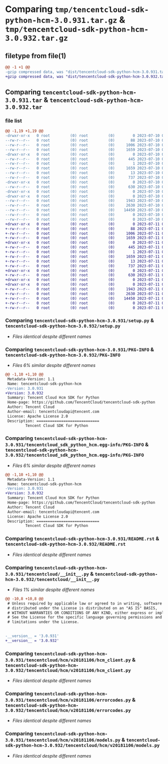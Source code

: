 # Comparing `tmp/tencentcloud-sdk-python-hcm-3.0.931.tar.gz` & `tmp/tencentcloud-sdk-python-hcm-3.0.932.tar.gz`

## filetype from file(1)

```diff
@@ -1 +1 @@
-gzip compressed data, was "dist/tencentcloud-sdk-python-hcm-3.0.931.tar", last modified: Mon Jul 10 00:41:48 2023, max compression
+gzip compressed data, was "dist/tencentcloud-sdk-python-hcm-3.0.932.tar", last modified: Tue Jul 11 00:46:58 2023, max compression
```

## Comparing `tencentcloud-sdk-python-hcm-3.0.931.tar` & `tencentcloud-sdk-python-hcm-3.0.932.tar`

### file list

```diff
@@ -1,19 +1,19 @@
-drwxr-xr-x   0 root         (0) root         (0)        0 2023-07-10 00:41:48.000000 tencentcloud-sdk-python-hcm-3.0.931/
--rw-r--r--   0 root         (0) root         (0)       88 2023-07-10 00:41:48.000000 tencentcloud-sdk-python-hcm-3.0.931/setup.cfg
--rw-r--r--   0 root         (0) root         (0)     1006 2023-07-10 00:41:48.000000 tencentcloud-sdk-python-hcm-3.0.931/setup.py
--rw-r--r--   0 root         (0) root         (0)     1659 2023-07-10 00:41:48.000000 tencentcloud-sdk-python-hcm-3.0.931/PKG-INFO
-drwxr-xr-x   0 root         (0) root         (0)        0 2023-07-10 00:41:48.000000 tencentcloud-sdk-python-hcm-3.0.931/tencentcloud_sdk_python_hcm.egg-info/
--rw-r--r--   0 root         (0) root         (0)      445 2023-07-10 00:41:48.000000 tencentcloud-sdk-python-hcm-3.0.931/tencentcloud_sdk_python_hcm.egg-info/SOURCES.txt
--rw-r--r--   0 root         (0) root         (0)        1 2023-07-10 00:41:48.000000 tencentcloud-sdk-python-hcm-3.0.931/tencentcloud_sdk_python_hcm.egg-info/dependency_links.txt
--rw-r--r--   0 root         (0) root         (0)     1659 2023-07-10 00:41:48.000000 tencentcloud-sdk-python-hcm-3.0.931/tencentcloud_sdk_python_hcm.egg-info/PKG-INFO
--rw-r--r--   0 root         (0) root         (0)       13 2023-07-10 00:41:48.000000 tencentcloud-sdk-python-hcm-3.0.931/tencentcloud_sdk_python_hcm.egg-info/top_level.txt
--rw-r--r--   0 root         (0) root         (0)      737 2023-07-10 00:41:48.000000 tencentcloud-sdk-python-hcm-3.0.931/README.rst
-drwxr-xr-x   0 root         (0) root         (0)        0 2023-07-10 00:41:48.000000 tencentcloud-sdk-python-hcm-3.0.931/tencentcloud/
--rw-r--r--   0 root         (0) root         (0)      630 2023-07-10 00:41:48.000000 tencentcloud-sdk-python-hcm-3.0.931/tencentcloud/__init__.py
-drwxr-xr-x   0 root         (0) root         (0)        0 2023-07-10 00:41:48.000000 tencentcloud-sdk-python-hcm-3.0.931/tencentcloud/hcm/
-drwxr-xr-x   0 root         (0) root         (0)        0 2023-07-10 00:41:48.000000 tencentcloud-sdk-python-hcm-3.0.931/tencentcloud/hcm/v20181106/
--rw-r--r--   0 root         (0) root         (0)     1943 2023-07-10 00:41:48.000000 tencentcloud-sdk-python-hcm-3.0.931/tencentcloud/hcm/v20181106/hcm_client.py
--rw-r--r--   0 root         (0) root         (0)     2630 2023-07-10 00:41:48.000000 tencentcloud-sdk-python-hcm-3.0.931/tencentcloud/hcm/v20181106/errorcodes.py
--rw-r--r--   0 root         (0) root         (0)    14450 2023-07-10 00:41:48.000000 tencentcloud-sdk-python-hcm-3.0.931/tencentcloud/hcm/v20181106/models.py
--rw-r--r--   0 root         (0) root         (0)        0 2023-07-10 00:41:48.000000 tencentcloud-sdk-python-hcm-3.0.931/tencentcloud/hcm/v20181106/__init__.py
--rw-r--r--   0 root         (0) root         (0)        0 2023-07-10 00:41:48.000000 tencentcloud-sdk-python-hcm-3.0.931/tencentcloud/hcm/__init__.py
+drwxr-xr-x   0 root         (0) root         (0)        0 2023-07-11 00:46:58.000000 tencentcloud-sdk-python-hcm-3.0.932/
+-rw-r--r--   0 root         (0) root         (0)       88 2023-07-11 00:46:58.000000 tencentcloud-sdk-python-hcm-3.0.932/setup.cfg
+-rw-r--r--   0 root         (0) root         (0)     1006 2023-07-11 00:46:58.000000 tencentcloud-sdk-python-hcm-3.0.932/setup.py
+-rw-r--r--   0 root         (0) root         (0)     1659 2023-07-11 00:46:58.000000 tencentcloud-sdk-python-hcm-3.0.932/PKG-INFO
+drwxr-xr-x   0 root         (0) root         (0)        0 2023-07-11 00:46:58.000000 tencentcloud-sdk-python-hcm-3.0.932/tencentcloud_sdk_python_hcm.egg-info/
+-rw-r--r--   0 root         (0) root         (0)      445 2023-07-11 00:46:58.000000 tencentcloud-sdk-python-hcm-3.0.932/tencentcloud_sdk_python_hcm.egg-info/SOURCES.txt
+-rw-r--r--   0 root         (0) root         (0)        1 2023-07-11 00:46:58.000000 tencentcloud-sdk-python-hcm-3.0.932/tencentcloud_sdk_python_hcm.egg-info/dependency_links.txt
+-rw-r--r--   0 root         (0) root         (0)     1659 2023-07-11 00:46:58.000000 tencentcloud-sdk-python-hcm-3.0.932/tencentcloud_sdk_python_hcm.egg-info/PKG-INFO
+-rw-r--r--   0 root         (0) root         (0)       13 2023-07-11 00:46:58.000000 tencentcloud-sdk-python-hcm-3.0.932/tencentcloud_sdk_python_hcm.egg-info/top_level.txt
+-rw-r--r--   0 root         (0) root         (0)      737 2023-07-11 00:46:58.000000 tencentcloud-sdk-python-hcm-3.0.932/README.rst
+drwxr-xr-x   0 root         (0) root         (0)        0 2023-07-11 00:46:58.000000 tencentcloud-sdk-python-hcm-3.0.932/tencentcloud/
+-rw-r--r--   0 root         (0) root         (0)      630 2023-07-11 00:46:58.000000 tencentcloud-sdk-python-hcm-3.0.932/tencentcloud/__init__.py
+drwxr-xr-x   0 root         (0) root         (0)        0 2023-07-11 00:46:58.000000 tencentcloud-sdk-python-hcm-3.0.932/tencentcloud/hcm/
+drwxr-xr-x   0 root         (0) root         (0)        0 2023-07-11 00:46:58.000000 tencentcloud-sdk-python-hcm-3.0.932/tencentcloud/hcm/v20181106/
+-rw-r--r--   0 root         (0) root         (0)     1943 2023-07-11 00:46:58.000000 tencentcloud-sdk-python-hcm-3.0.932/tencentcloud/hcm/v20181106/hcm_client.py
+-rw-r--r--   0 root         (0) root         (0)     2630 2023-07-11 00:46:58.000000 tencentcloud-sdk-python-hcm-3.0.932/tencentcloud/hcm/v20181106/errorcodes.py
+-rw-r--r--   0 root         (0) root         (0)    14450 2023-07-11 00:46:58.000000 tencentcloud-sdk-python-hcm-3.0.932/tencentcloud/hcm/v20181106/models.py
+-rw-r--r--   0 root         (0) root         (0)        0 2023-07-11 00:46:58.000000 tencentcloud-sdk-python-hcm-3.0.932/tencentcloud/hcm/v20181106/__init__.py
+-rw-r--r--   0 root         (0) root         (0)        0 2023-07-11 00:46:58.000000 tencentcloud-sdk-python-hcm-3.0.932/tencentcloud/hcm/__init__.py
```

### Comparing `tencentcloud-sdk-python-hcm-3.0.931/setup.py` & `tencentcloud-sdk-python-hcm-3.0.932/setup.py`

 * *Files identical despite different names*

### Comparing `tencentcloud-sdk-python-hcm-3.0.931/PKG-INFO` & `tencentcloud-sdk-python-hcm-3.0.932/PKG-INFO`

 * *Files 6% similar despite different names*

```diff
@@ -1,10 +1,10 @@
 Metadata-Version: 1.1
 Name: tencentcloud-sdk-python-hcm
-Version: 3.0.931
+Version: 3.0.932
 Summary: Tencent Cloud Hcm SDK for Python
 Home-page: https://github.com/TencentCloud/tencentcloud-sdk-python
 Author: Tencent Cloud
 Author-email: tencentcloudapi@tencent.com
 License: Apache License 2.0
 Description: ============================
         Tencent Cloud SDK for Python
```

### Comparing `tencentcloud-sdk-python-hcm-3.0.931/tencentcloud_sdk_python_hcm.egg-info/PKG-INFO` & `tencentcloud-sdk-python-hcm-3.0.932/tencentcloud_sdk_python_hcm.egg-info/PKG-INFO`

 * *Files 6% similar despite different names*

```diff
@@ -1,10 +1,10 @@
 Metadata-Version: 1.1
 Name: tencentcloud-sdk-python-hcm
-Version: 3.0.931
+Version: 3.0.932
 Summary: Tencent Cloud Hcm SDK for Python
 Home-page: https://github.com/TencentCloud/tencentcloud-sdk-python
 Author: Tencent Cloud
 Author-email: tencentcloudapi@tencent.com
 License: Apache License 2.0
 Description: ============================
         Tencent Cloud SDK for Python
```

### Comparing `tencentcloud-sdk-python-hcm-3.0.931/README.rst` & `tencentcloud-sdk-python-hcm-3.0.932/README.rst`

 * *Files identical despite different names*

### Comparing `tencentcloud-sdk-python-hcm-3.0.931/tencentcloud/__init__.py` & `tencentcloud-sdk-python-hcm-3.0.932/tencentcloud/__init__.py`

 * *Files 1% similar despite different names*

```diff
@@ -10,8 +10,8 @@
 # Unless required by applicable law or agreed to in writing, software
 # distributed under the License is distributed on an "AS IS" BASIS,
 # WITHOUT WARRANTIES OR CONDITIONS OF ANY KIND, either express or implied.
 # See the License for the specific language governing permissions and
 # limitations under the License.
 
 
-__version__ = '3.0.931'
+__version__ = '3.0.932'
```

### Comparing `tencentcloud-sdk-python-hcm-3.0.931/tencentcloud/hcm/v20181106/hcm_client.py` & `tencentcloud-sdk-python-hcm-3.0.932/tencentcloud/hcm/v20181106/hcm_client.py`

 * *Files identical despite different names*

### Comparing `tencentcloud-sdk-python-hcm-3.0.931/tencentcloud/hcm/v20181106/errorcodes.py` & `tencentcloud-sdk-python-hcm-3.0.932/tencentcloud/hcm/v20181106/errorcodes.py`

 * *Files identical despite different names*

### Comparing `tencentcloud-sdk-python-hcm-3.0.931/tencentcloud/hcm/v20181106/models.py` & `tencentcloud-sdk-python-hcm-3.0.932/tencentcloud/hcm/v20181106/models.py`

 * *Files identical despite different names*

